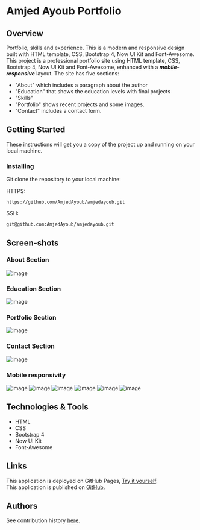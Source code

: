 # Amjed Ayoub Portfolio
## Overview
Portfolio, skills and experience. This is a modern and responsive design built with HTML template, CSS, Bootstrap 4, Now UI Kit and Font-Awesome.
This project is a professional portfolio site using HTML template, CSS, Bootstrap 4, Now UI Kit and Font-Awesome, enhanced with a ***mobile-responsive*** layout. The site has five sections:
* "About" which includes a paragraph about the author
* "Education" that shows the education levels with final projects
* "Skills"
* "Portfolio" shows recent projects and some images.
* "Contact" includes a contact form.

## Getting Started
These instructions will get you a copy of the project up and running on your local machine.

### Installing
Git clone the repository to your local machine:

HTTPS:
```
https://github.com/AmjedAyoub/amjedayoub.git
```
SSH:
```
git@github.com:AmjedAyoub/amjedayoub.git
```

## Screen-shots

### About Section
![image](./images/1.PNG)

### Education Section
![image](./images/2.PNG)

### Portfolio Section
![image](./images/3.PNG)

### Contact Section
![image](./images/4.PNG)

### Mobile responsivity
![image](./images/m1.PNG)
![image](./images/m6.PNG)
![image](./images/m2.PNG)
![image](./images/m3.PNG)
![image](./images/m4.PNG)
![image](./images/m5.PNG)

## Technologies & Tools
* HTML  
* CSS
* Bootstrap 4
* Now UI Kit 
* Font-Awesome

## Links
This application is deployed on GitHub Pages, [Try it yourself](https://amjedayoub.github.io/amjedayoub).\
This application is published on [GitHub](https://github.com/AmjedAyoub/amjedayoub).

## Authors
See contribution history [here](https://github.com/AmjedAyoub/amjedayoub/graphs/contributors).